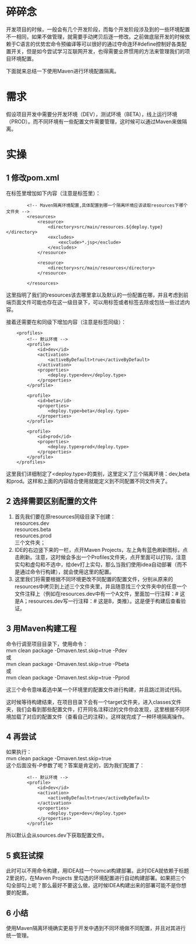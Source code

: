 # 碎碎念
开发项目的时候，一般会有几个开发阶段，而每个开发阶段涉及到的一些环境配置不一相同，如果不做管理，就需要手动拷贝后逐一修改。之前做底层开发的时候依赖于C语言的优势宏命令预编译等可以很好的通过夺命连环#define控制好各类配置开关，但是如今尝试学习互联网开发，也得需要业界惯用的方法来管理我们的项目环境配置。  

下面就来总结一下使用Maven进行环境配置隔离。

# 需求
假设项目开发中需要分开发环境（DEV），测试环境（BETA），线上运行环境（PROD）。而不同环境有一些配置文件需要管理，这时候可以通过Maven来做隔离。

# 实操
## 1 修改pom.xml
在<build>标签里增加如下内容（注意是标签里）：
```
        <!-- Maven隔离环境配置,具体配置到哪一个隔离环境应该读取resources下哪个文件夹 -->
        <resources>
            <resource>
                <directory>src/main/resources.${deploy.type}</directory>
                <excludes>
                    <exclude>*.jsp</exclude>
                </excludes>
            </resource>

            <resource>
                <directory>src/main/resources</directory>
            </resource>

        </resources>
```
这里指明了我们的resources该去哪里拿以及默认的一份配置在哪，并且考虑到前端页面文件可能也存在这一级目录下，可以用<excludes>标签或者<includes>标签去除或包括一些过滤内容。  

接着还需要在和<build>同级下增加内容（注意是标签同级）：  

```
    <profiles>
        <!-- 默认环境 -->
        <profile>
            <id>dev</id>
            <activation>
                <activeByDefault>true</activeByDefault>
            </activation>
            <properties>
                <deploy.type>dev</deploy.type>
            </properties>
        </profile>

        <profile>
            <id>beta</id>
            <properties>
                <deploy.type>beta</deploy.type>
            </properties>
        </profile>

        <profile>
            <id>prod</id>
            <properties>
                <deploy.type>prod</deploy.type>
            </properties>
        </profile>
    </profiles>
```
这里我们详细制定了<deploy.type>的类别，这里定义了三个隔离环境：dev,beta和prod。这样和上面的内容结合使用就能定义到不同配置不同文件夹了。

## 2 选择需要区别配置的文件
1. 首先我们要在原resources同级目录下创建：  
resources.dev  
resources.beta   
resources.prod  
三个文件夹；
2. IDE的右边竖下来的一栏，点开Maven Projects，左上角有蓝色刷新图标，点击刷新。注意，这时候会多出一个Profiles文件夹，点开里面可以打钩，注意实勾和虚勾和不选中，给dev打上实勾，那么当我们使用idea自动部署（而不是通过命令行构建），就会使用这里的配置。
3. 这里我们将需要根据不同环境更改不同配置的配置文件，分别从原来的resources中拷贝到上述三个文件夹里，并且随意找三个文件夹中的任意一个文件注释上（例如在resources.dev中有一个A文件，里面加一行注释：# 这是A；resources.dev写一行注释：# 这是B，类推）。这是便于构建后查看验证。 


## 3 用Maven构建工程
命令行调至项目目录下，使用命令：  
mvn clean package -Dmaven.test.skip=true -Pdev  
或  
mvn clean package -Dmaven.test.skip=true -Pbeta  
或  
mvn clean package -Dmaven.test.skip=true -Pprod

这三个命令意味着选中某一个环境里的配置文件进行构建，并且跳过测试代码。  

这时候等待构建结束，在项目目录下会有一个target文件夹，进入classes文件夹，我们会看到那些配置文件，打开同名注释过的文件你会发现，这里根据不同环境加载了对应的配置文件（查看自己的注释）。这样就完成了一种环境隔离操作。

## 4 再尝试
如果执行：  
mvn clean package -Dmaven.test.skip=true   
这个后面没有-P参数了呢？答案是肯定的，因为我们配置了：

```
        <!-- 默认环境 -->
        <profile>
            <id>dev</id>
            <activation>
                <activeByDefault>true</activeByDefault>
            </activation>
            <properties>
                <deploy.type>dev</deploy.type>
            </properties>
        </profile>
```
所以默认会从sources.dev下获取配置文件。

## 5 疯狂试探
此时可以不用命令构建，用IDEA挂一个tomcat构建部署。此时IDEA就依赖于标题2里说的，在Maven Projects 里勾选的环境配置进行自动构建部署。如果把三个勾全部勾上呢？那么最好不要这么做，这时候IDEA构建出来的部署可能不是你想要的配置。

## 6 小结
使用Maven隔离环境确实更易于开发中遇到不同环境做不同配置，并且对其进行统一管理。



